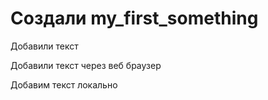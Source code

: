 ﻿# Создали my_first_something

Добавили текст

Добавили текст через веб браузер


Добавим текст локально

